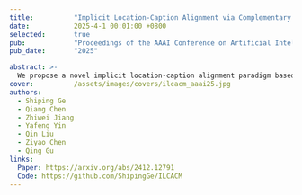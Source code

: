 ```yaml
---
title:          "Implicit Location-Caption Alignment via Complementary Masking for Weakly-Supervised Dense Video Captioning"
date:           2025-4-1 00:01:00 +0800
selected:       true
pub:            "Proceedings of the AAAI Conference on Artificial Intelligence (AAAI, CCF-A)"
pub_date:       "2025"

abstract: >-
  We propose a novel implicit location-caption alignment paradigm based on complementary masking, which addresses the problem of unavailable supervision on event localization in the WSDVC task.
cover:          /assets/images/covers/ilcacm_aaai25.jpg
authors:
  - Shiping Ge
  - Qiang Chen
  - Zhiwei Jiang
  - Yafeng Yin
  - Qin Liu
  - Ziyao Chen
  - Qing Gu
links:
  Paper: https://arxiv.org/abs/2412.12791
  Code: https://github.com/ShipingGe/ILCACM
---
```

